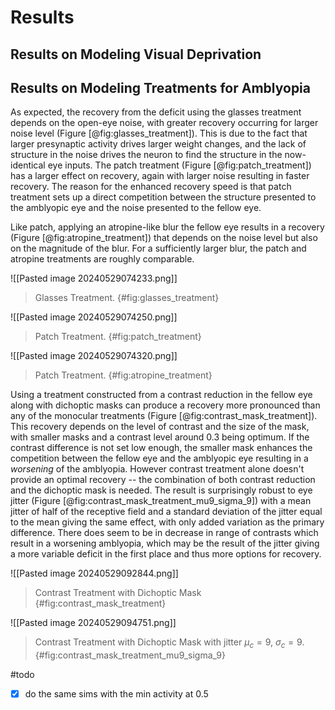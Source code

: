 # Results

## Results on Modeling Visual Deprivation


## Results on Modeling Treatments for Amblyopia

As expected, the recovery from the deficit using the glasses treatment depends on the open-eye noise, with greater recovery occurring for larger noise level (Figure [@fig:glasses_treatment]).  This is due to the fact that larger presynaptic activity drives larger weight changes, and the lack of structure in the noise drives the neuron to find the structure in the now-identical eye inputs.  The patch treatment (Figure [@fig:patch_treatment]) has a larger effect on recovery, again with larger noise resulting in faster recovery.   The reason for the enhanced recovery speed is that patch treatment sets up a direct competition between the structure presented to the amblyopic eye and the noise presented to the fellow eye.  

Like patch, applying an atropine-like blur the fellow eye results in a recovery (Figure [@fig:atropine_treatment]) that depends on the noise level but also on the magnitude of the blur.  For a sufficiently larger blur, the patch and atropine treatments are roughly comparable.  


![[Pasted image 20240529074233.png]]
> Glasses Treatment. {#fig:glasses_treatment}

![[Pasted image 20240529074250.png]]
> Patch Treatment. {#fig:patch_treatment}


![[Pasted image 20240529074320.png]]
> Patch Treatment. {#fig:atropine_treatment}

Using a treatment constructed from a contrast reduction in the fellow eye along with dichoptic masks can produce a recovery more pronounced than any of the monocular treatments (Figure [@fig:contrast_mask_treatment]).  This recovery depends on the level of contrast and the size of the mask, with smaller masks and a contrast level around 0.3 being optimum.   If the contrast difference is not set low enough, the smaller mask enhances the competition between the fellow eye and the amblyopic eye resulting in a *worsening* of the amblyopia.  However contrast treatment alone doesn't provide an optimal recovery -- the combination of both contrast reduction and the dichoptic mask is needed.  The result is surprisingly robust to eye jitter (Figure [@fig:contrast_mask_treatment_mu9_sigma_9]) with a mean jitter of half of the receptive field and a standard deviation of the jitter equal to the mean giving the same effect, with only added variation as the primary difference.  There does seem to be in decrease in range of contrasts which result in a worsening amblyopia, which may be the result of the jitter giving a more variable deficit in the first place and thus more options for recovery.



![[Pasted image 20240529092844.png]]
> Contrast Treatment with Dichoptic Mask {#fig:contrast_mask_treatment}


![[Pasted image 20240529094751.png]]
> Contrast Treatment with Dichoptic Mask with jitter $\mu_c=9$, $\sigma_c=9$.  {#fig:contrast_mask_treatment_mu9_sigma_9}


#todo 
- [x] do the same sims with the min activity at 0.5


